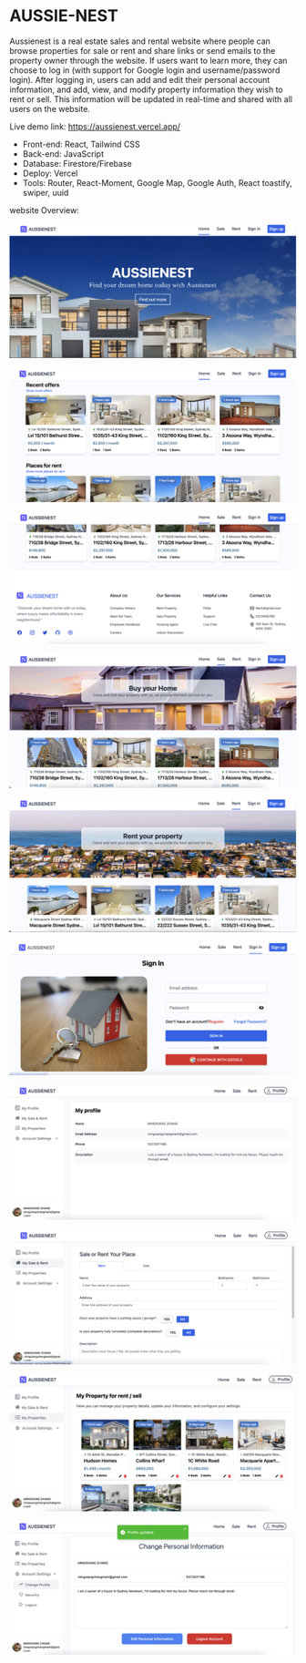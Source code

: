 # AUSSIE-NEST

Aussienest is a real estate sales and rental website where people can browse properties for sale or rent and share links or send emails to the property owner through the website. If users want to learn more, they can choose to log in (with support for Google login and username/password login). After logging in, users can add and edit their personal account information, and add, view, and modify property information they wish to rent or sell. This information will be updated in real-time and shared with all users on the website.

Live demo link: https://aussienest.vercel.app/

- Front-end: React, Tailwind CSS
- Back-end: JavaScript
- Database: Firestore/Firebase
- Deploy: Vercel
- Tools: Router, React-Moment, Google Map, Google Auth, React toastify, swiper, uuid

website Overview:

![alt text](./readme_picture/image1.png)

![alt text](./readme_picture/image2.png)

![alt text](./readme_picture/image3.png)

![alt text](./readme_picture/image4.png)

![alt text](./readme_picture/image5.png)

![alt text](./readme_picture/image6.png)

![alt text](./readme_picture/image7.png)

![alt text](./readme_picture/image8.png)

![alt text](./readme_picture/image9.png)

![alt text](./readme_picture/image10.png)

